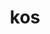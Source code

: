 ---
category: 3-letters
denotation: null
name: kos
reference_link: https://www.etymonline.com/word/kos
root_language: null
root_name: null
title: kos
type: free
word_sums:
- respelling: kos
  sum: 'Kos + '
---